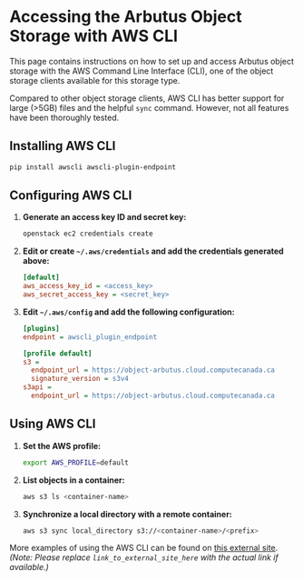 # Accessing the Arbutus Object Storage with AWS CLI

This page contains instructions on how to set up and access Arbutus object storage with the AWS Command Line Interface (CLI), one of the object storage clients available for this storage type.

Compared to other object storage clients, AWS CLI has better support for large (>5GB) files and the helpful `sync` command. However, not all features have been thoroughly tested.

## Installing AWS CLI

```bash
pip install awscli awscli-plugin-endpoint
```

## Configuring AWS CLI

1. **Generate an access key ID and secret key:**

   ```bash
   openstack ec2 credentials create
   ```

2. **Edit or create `~/.aws/credentials` and add the credentials generated above:**

   ```ini
   [default]
   aws_access_key_id = <access_key>
   aws_secret_access_key = <secret_key>
   ```

3. **Edit `~/.aws/config` and add the following configuration:**

   ```ini
   [plugins]
   endpoint = awscli_plugin_endpoint

   [profile default]
   s3 =
     endpoint_url = https://object-arbutus.cloud.computecanada.ca
     signature_version = s3v4
   s3api =
     endpoint_url = https://object-arbutus.cloud.computecanada.ca
   ```

## Using AWS CLI

1. **Set the AWS profile:**

   ```bash
   export AWS_PROFILE=default
   ```

2. **List objects in a container:**

   ```bash
   aws s3 ls <container-name>
   ```

3. **Synchronize a local directory with a remote container:**

   ```bash
   aws s3 sync local_directory s3://<container-name>/<prefix>
   ```

More examples of using the AWS CLI can be found on [this external site](link_to_external_site_here).  *(Note:  Please replace `link_to_external_site_here` with the actual link if available.)*
